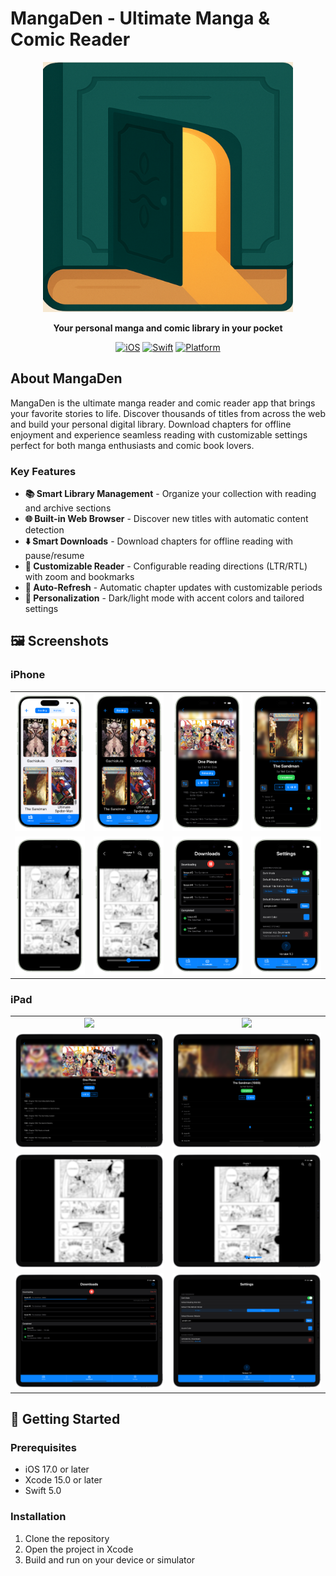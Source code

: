 # MangaDen - Ultimate Manga & Comic Reader

<div align="center">
  
<img src="screens/icon.png" width="400">

  **Your personal manga and comic library in your pocket**

  [![iOS](https://img.shields.io/badge/iOS-17.0+-blue.svg)](https://developer.apple.com/ios/)
  [![Swift](https://img.shields.io/badge/Swift-5.0-orange.svg)](https://swift.org/)
  [![Platform](https://img.shields.io/badge/Platform-iPhone%20%26%20iPad-lightgrey.svg)](https://apple.com/ios)

</div>

## About MangaDen

MangaDen is the ultimate manga reader and comic reader app that brings your favorite stories to life. Discover thousands of titles from across the web and build your personal digital library. Download chapters for offline enjoyment and experience seamless reading with customizable settings perfect for both manga enthusiasts and comic book lovers.

### Key Features

- **📚 Smart Library Management** - Organize your collection with reading and archive sections
- **🌐 Built-in Web Browser** - Discover new titles with automatic content detection
- **⬇️ Smart Downloads** - Download chapters for offline reading with pause/resume
- **📖 Customizable Reader** - Configurable reading directions (LTR/RTL) with zoom and bookmarks
- **🔄 Auto-Refresh** - Automatic chapter updates with customizable periods
- **🎨 Personalization** - Dark/light mode with accent colors and tailored settings


## 🖼️ Screenshots

### iPhone
<div align="center">

| | | | |
|:---:|:---:|:---:|:---:|
| <img src="screens/screen1.png" width="200"> | <img src="screens/screen2.png" width="200"> | <img src="screens/screen3.png" width="200"> | <img src="screens/screen4.png" width="200"> |
| <img src="screens/screen5.png" width="200"> | <img src="screens/screen6.png" width="200"> | <img src="screens/screen7.png" width="200"> | <img src="screens/screen8.png" width="200"> |

</div>

### iPad
<div align="center">

| | |
|:---:|:---:|
| <img src="screens/screens1.png" width="400"> | <img src="screens/screens2.png" width="400"> |
| <img src="screens/screens3.png" width="400"> | <img src="screens/screens4.png" width="400"> |
| <img src="screens/screens5.png" width="400"> | <img src="screens/screens6.png" width="400"> |
| <img src="screens/screens7.png" width="400"> | <img src="screens/screens8.png" width="400"> |

</div>


## 🚀 Getting Started

### Prerequisites
- iOS 17.0 or later
- Xcode 15.0 or later
- Swift 5.0

### Installation
1. Clone the repository
2. Open the project in Xcode
3. Build and run on your device or simulator